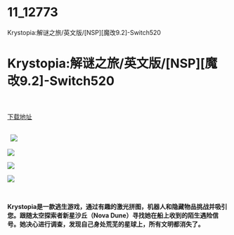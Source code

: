# 11_12773
Krystopia:解谜之旅/英文版/[NSP][魔改9.2]-Switch520
# Krystopia:解谜之旅/英文版/[NSP][魔改9.2]-Switch520
 <br/></br>
[下载地址](https://www.switch520.cc/article/12773 "下载地址")
<br/></br>

<p><strong>&nbsp; <img src="https://www.switch520.cc/muke_img/upload_art_editor_20210422-1_697dd74a1036d63dae459c18d833bcb3.jpg"> </strong></p>
<p><strong><img src="https://www.switch520.cc/muke_img/upload_art_editor_20210422-1_5fc154a0177f04374a9daab601cf9bf2.jpg"></strong></p>
<p><strong><img src="https://www.switch520.cc/muke_img/upload_art_editor_20210422-1_4878907ce881207829cb01308c83de23.jpg"></strong></p>
<p><strong><img src="https://www.switch520.cc/muke_img/upload_art_editor_20210422-1_50d8781a3783423c48fe385743cf7392.jpg"></strong></p>
<p><strong>&nbsp;</strong></p>
<p><strong>Krystopia是一款逃生游戏，通过有趣的激光拼图，机器人和隐藏物品挑战并吸引您。跟随太空探索者新星沙丘（Nova Dune）寻找她在船上收到的陌生遇险信号。她决心进行调查，发现自己身处荒芜的星球上，所有文明都消失了。</strong></p>
<p>&nbsp;</p>
